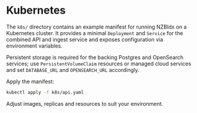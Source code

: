 # Kubernetes

The `k8s/` directory contains an example manifest for running NZBIdx on a
Kubernetes cluster. It provides a minimal `Deployment` and `Service` for the
combined API and ingest service and exposes configuration via environment
variables.

Persistent storage is required for the backing Postgres and OpenSearch
services; use `PersistentVolumeClaim` resources or managed cloud services and
set `DATABASE_URL` and `OPENSEARCH_URL` accordingly.

Apply the manifest:

```bash
kubectl apply -f k8s/api.yaml
```

Adjust images, replicas and resources to suit your environment.
